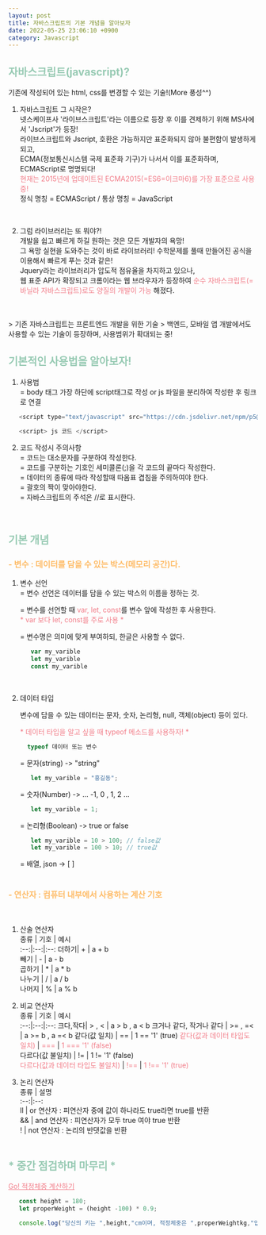 ```yaml
---
layout: post
title: 자바스크립트의 기본 개념을 알아보자
date: 2022-05-25 23:06:10 +0900
category: Javascript
---
```

## <span style="color:#97cab3;font-weight:bold">자바스크립트(javascript)?</span>
기존에 작성되어 있는 html, css를 변경할 수 있는 기술!(More 풍성^^)
<br/>
1. 자바스크립트 그 시작은?  
 넷스케이프사 '라이브스크립트'라는 이름으로 등장 후 이를 견제하기 위해 MS사에서 'Jscript'가 등장!  
 라이브스크립트와 Jscript, 호환은 가능하지만 표준화되지 않아 불편함이 발생하게 되고,   
 ECMA(정보통신시스템 국제 표준화 기구)가 나서서 이를 표준화하며, ECMAScript로 명명되다!  
 <span style="color:#f27c88;">현재는 2015년에 업데이트된 ECMA2015(=ES6=이크마6)를 가장 표준으로 사용중!</span>  
 정식 명칭 = ECMAScript / 통상 명칭 = JavaScript
  
    <br/>
2. 그럼 라이브러리는 또 뭐야?!  
 개발을 쉽고 빠르게 하길 원하는 것은 모든 개발자의 욕망!  
 그 욕망 실현을 도와주는 것이 바로 라이브러리! 수학문제를 풀때 만들어진 공식을 이용해서 빠르게 푸는 것과 같은!  
 Jquery라는 라이브러리가 압도적 점유율을 차지하고 있으나,  
 웹 표준 API가 확장되고 크롬이라는 웹 브라우자가 등장하여 <span style="color:#f27c88;">순수 자바스크립트(=바닐라 자바스크립트)로도 양질의 개발이 가능</span> 해졌다.
 <br/>
 <br/>
> 기존 자바스크립트는 프론트엔드 개발을 위한 기술
> 백엔드, 모바일 앱 개발에서도 사용할 수 있는 기술이 등장하며, 사용범위가 확대되는 중!

<br/>  

## <span style="color:#97cab3;font-weight:bold">기본적인 사용법을 알아보자!</span>
1. 사용법  
 = body 태그 가장 하단에 script태그로 작성 or js 파일을 분리하여 작성한 후 링크로 연결
 
```javascript  
   <script type="text/javascript" src="https://cdn.jsdelivr.net/npm/p5@1.4.1/lib/p5.min.js"></script>

   <script> js 코드 </script>
```
 

2. 코드 작성시 주의사항  
 = 코드는 대소문자를 구분하여 작성한다.  
 = 코드를 구분하는 기호인 세미콜론(;)을 각 코드의 끝마다 작성한다.  
 = 데이터의 종류에 따라 작성할때 따옴표 겹침을 주의하여야 한다.  
 = 괄호의 짝이 맞아야한다.   
 = 자바스크립트의 주석은 //로 표시한다.   
<br/>  


## <span style="color:#97cab3;font-weight:bold">기본 개념</span>

### <span style="color:#febc68;font-weight:bold">- 변수 : 데이터를 담을 수 있는 박스(메모리 공간)다. </span>  
1. 변수 선언   
   = 변수 선언은 데이터를 담을 수 있는 박스의 이름을 정하는 것.  
   
   = 변수를 선언할 때 <span style="color:#f27c88;">var, let, const</span>를 변수 앞에 작성한 후 사용한다.  
   <span style="color:#f27c88;">* var 보다 let, const를 주로 사용 * </span>  
   
   = 변수명은 의미에 맞게 부여하되, 한글은 사용할 수 없다.   
   ```javascript  
      var my_varible
      let my_varible
      const my_varible
   ``` 
     <br/>  

2. 데이터 타입  

   변수에 담을 수 있는 데이터는 문자, 숫자, 논리형, null, 객체(object) 등이 있다.  

   <span style="color:#f27c88;">* 데이터 타입을 알고 싶을 때 typeof 메소드를 사용하자! *</span>
   ```javascript  
     typeof 데이터 또는 변수
   ```  

   = 문자(string) -> "string"  
   ```javascript  
      let my_varible = "홍길동";
   ``` 
   = 숫자(Number) -> ... -1, 0 , 1, 2 ...    
   ```javascript  
      let my_varible = 1;
   ``` 
   = 논리형(Boolean) -> true or false    
   ```javascript  
      let my_varible = 10 > 100; // false값
      let my_varible = 100 > 10; // true값
   ``` 
   = 배열, json -> [ ]  
     <br/>  

### <span style="color:#febc68;font-weight:bold">- 연산자 : 컴퓨터 내부에서 사용하는 계산 기호  </span>   
   <br/>   

1. 산술 연산자  
   종류 | 기호 | 예시  
   :--:|:--:|:--:
   더하기| + | a + b  
   빼기 | - | a - b  
   곱하기 | * | a * b  
   나누기 | / | a / b  
   나머지 | % | a % b    


1. 비교 연산자  
   종류 | 기호 | 예시  
   :--:|:--:|:--:
   크다,작다| > , < | a > b , a < b
   크거나 같다, 작거나 같다 | >= , =< | a >= b , a =< b
   같다(값 일치) | == | 1 == '1' (true)
   <span style="color:#f27c88;">같다(값과 데이터 타입도 일치)</span> | <span style="color:#f27c88;">===</span> | <span style="color:#f27c88;">1 === '1' (false)</span>  
   다르다(값 불일치) | != | 1 != '1' (false)   
   <span style="color:#f27c88;">다르다(값과 데이터 타입도 불일치)</span> | <span style="color:#f27c88;">!==</span> | <span style="color:#f27c88;">1 !== '1' (true)    </span>   

1. 논리 연산자  
   종류 | 설명   
   :--:|:--:    
   ll  | or 연산자 : 피연산자 중에 값이 하나라도 true라면 true를 반환    
   && | and 연산자 : 피연산자가 모두 true 여야 true 반환  
   ! | not 연산자 : 논리의 반댓값을 반환    
   <br/>
  
## <span style="color:#97cab3;font-weight:bold">* 중간 점검하며 마무리 *</span>
<a href="https://naver.com" title="적정체중 계산하기로 이동" style="color:#f27c88;">Go! 적정체중 계산하기</a> 

```javascript  
   const height = 180;
   let properWeight = (height -100) * 0.9;

   console.log("당신의 키는 ",height,"cm이며, 적정체중은 ",properWeightkg,"입니다.");
``` 